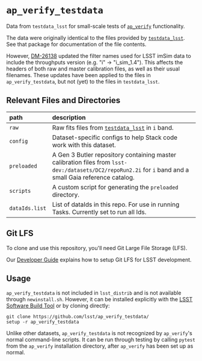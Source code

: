 `ap_verify_testdata`
====================

Data from `testdata_lsst` for small-scale tests of [`ap_verify`](https://github.com/lsst-dm/ap_verify/) functionality.

The data were originally identical to the files provided by [`testdata_lsst`](https://github.com/lsst/testdata_lsst/).
See that package for documentation of the file contents.

However, [DM-26138](https://jira.lsstcorp.org/browse/DM-26138) updated the filter names used for LSST imSim data to include the throughputs version (e.g. "i" -> "i_sim_1.4").
This affects the headers of both raw and master calibration files, as well as their usual filenames.
These updates have been applied to the files in `ap_verify_testdata`, but not (yet) to the files in `testdata_lsst`.

Relevant Files and Directories
------------------------------
path                  | description
:---------------------|:-----------------------------
`raw`                 | Raw fits files from [`testdata_lsst`](https://github.com/lsst/testdata_lsst/tree/master/data) in `i` band.
`config`              | Dataset-specific configs to help Stack code work with this dataset.
`preloaded`           | A Gen 3 Butler repository containing master calibration files from `lsst-dev:/datasets/DC2/repoRun2.2i` for `i` band and a small Gaia reference catalog.
`scripts`             | A custom script for generating the `preloaded` directory.
`dataIds.list`        | List of dataIds in this repo. For use in running Tasks. Currently set to run all Ids.


Git LFS
-------

To clone and use this repository, you'll need Git Large File Storage (LFS).

Our [Developer Guide](http://developer.lsst.io/en/latest/tools/git_lfs.html) explains how to setup Git LFS for LSST development.

Usage
-----

`ap_verify_testdata` is not included in `lsst_distrib` and is not available through `newinstall.sh`.
However, it can be installed explicitly with the [LSST Software Build Tool](https://developer.lsst.io/stack/lsstsw.html) or by cloning directly:

    git clone https://github.com/lsst/ap_verify_testdata/
    setup -r ap_verify_testdata

Unlike other datasets, `ap_verify_testdata` is not recognized by `ap_verify`'s normal command-line scripts.
It can be run through testing by calling `pytest` from the `ap_verify` installation directory, after `ap_verify` has been set up as normal.
